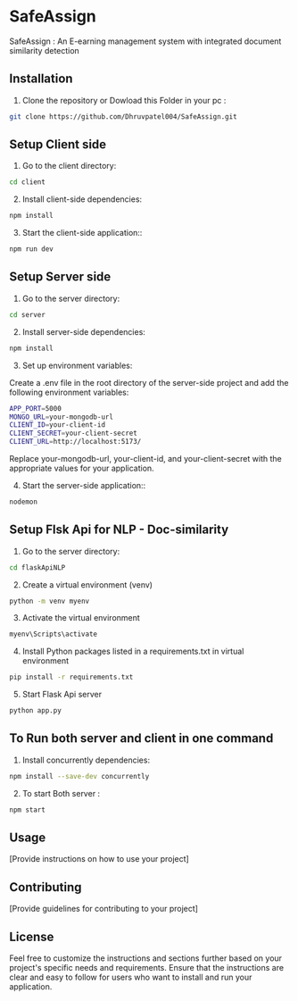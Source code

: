 # SafeAssign

SafeAssign : An E-earning management system with integrated document similarity detection

## Installation

1. Clone the repository or Dowload this Folder in your pc :
```bash 
git clone https://github.com/Dhruvpatel004/SafeAssign.git
```

## Setup Client side
1. Go to the client directory:
```bash
cd client
```
2. Install client-side dependencies:
```bash
npm install
```
3. Start the client-side application::
```bash
npm run dev
```

## Setup Server side
1. Go to the server directory:
```bash
cd server
```
2. Install server-side dependencies:
```bash
npm install
```

3. Set up environment variables:

Create a .env file in the root directory of the server-side project and add the following environment variables:
```bash
APP_PORT=5000
MONGO_URL=your-mongodb-url
CLIENT_ID=your-client-id
CLIENT_SECRET=your-client-secret
CLIENT_URL=http://localhost:5173/

```
Replace your-mongodb-url, your-client-id, and your-client-secret with the appropriate values for your application.

4. Start the server-side application::
```bash
nodemon
```
## Setup Flsk Api for NLP - Doc-similarity 
1. Go to the server directory:
```bash
cd flaskApiNLP
```
2. Create a virtual environment (venv)
```bash
python -m venv myenv
```
3. Activate the virtual environment
```bash
myenv\Scripts\activate
```
4. Install Python packages listed in a requirements.txt in virtual environment
```bash
pip install -r requirements.txt
```
5. Start Flask Api server 
```bash
python app.py
```

## To Run both server and client in one command
1. Install concurrently dependencies:
```bash
npm install --save-dev concurrently
```
2. To start Both server :
```bash
npm start
```

## Usage

[Provide instructions on how to use your project]

## Contributing

[Provide guidelines for contributing to your project]

## License


Feel free to customize the instructions and sections further based on your project's specific needs and requirements. Ensure that the instructions are clear and easy to follow for users who want to install and run your application.

